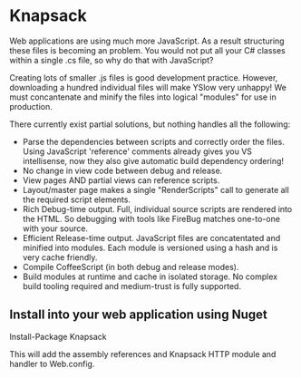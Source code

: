 # Knapsack
Web applications are using much more JavaScript. As a result structuring these files is becoming an problem. You would not put all your C# classes within a single .cs file, so why do that with JavaScript?

Creating lots of smaller .js files is good development practice. However, downloading a hundred individual files will make YSlow very unhappy! We must concantenate and minify the files into logical "modules" for use in production.

There currently exist partial solutions, but nothing handles all the following:

* Parse the dependencies between scripts and correctly order the files.
  Using JavaScript 'reference' comments already gives you VS intellisense, now they also give automatic build dependency ordering!
* No change in view code between debug and release.
* View pages AND partial views can reference scripts.
* Layout/master page makes a single "RenderScripts" call to generate all the required script elements.
* Rich Debug-time output.
  Full, individual source scripts are rendered into the HTML. So debugging with tools like FireBug matches one-to-one with your source.
* Efficient Release-time output.
  JavaScript files are concatentated and minified into modules. Each module is versioned using a hash and is very cache friendly.
* Compile CoffeeScript (in both debug and release modes).
* Build modules at runtime and cache in isolated storage.
  No complex build tooling required and medium-trust is fully supported.

## Install into your web application using Nuget
Install-Package Knapsack

This will add the assembly references and Knapsack HTTP module and handler to Web.config. 
